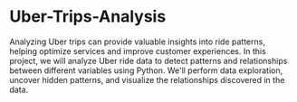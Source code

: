 # Uber-Trips-Analysis

Analyzing Uber trips can provide valuable insights into ride patterns, helping optimize services 
and improve customer experiences. In this project, we will analyze Uber ride data to detect patterns
and relationships between different variables using Python. We'll perform data exploration, uncover hidden
patterns, and visualize the relationships discovered in the data.
